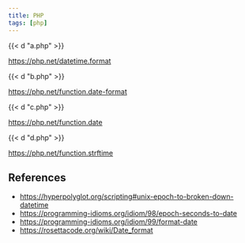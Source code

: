 ```yaml
---
title: PHP
tags: [php]
---
```


{{< d "a.php" >}}

<https://php.net/datetime.format>

{{< d "b.php" >}}

<https://php.net/function.date-format>

{{< d "c.php" >}}

<https://php.net/function.date>

{{< d "d.php" >}}

<https://php.net/function.strftime>

## References

- <https://hyperpolyglot.org/scripting#unix-epoch-to-broken-down-datetime>
- <https://programming-idioms.org/idiom/98/epoch-seconds-to-date>
- <https://programming-idioms.org/idiom/99/format-date>
- <https://rosettacode.org/wiki/Date_format>
